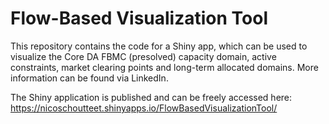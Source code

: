 # Flow-Based Visualization Tool
This repository contains the code for a Shiny app, which can be used to visualize the Core DA FBMC (presolved) capacity domain, active constraints, market clearing points and long-term allocated domains.
More information can be found via LinkedIn.

The Shiny application is published and can be freely accessed here: https://nicoschoutteet.shinyapps.io/FlowBasedVisualizationTool/
